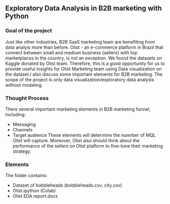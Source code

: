 Exploratory Data Analysis in B2B marketing with Python
----------------

### Goal of the project

Just like other industries, B2B SaaS marketing team are benefiting from data analyis more than before. Olist - an e-commerce platform in Brazil that connect between small and medium business (sellers) with top marketplaces in the country, is not an exception. 
We found the datasets on Kaggle donated by Olist team. Therefore, this is a good opportunity for us to provide useful insights for Olist Marketing team using Data visualization on the dataset.I also discuss some important elements for B2B marketing. 
The scope of the project is only data visualization/exploratory data analysis without modeling.

### Thought Process
There several important marketing elements in B2B marketing funnel, including:
- Messaging
- Channels
- Target audience
These elements will determine the numrber of MQL Olist will capture. Moreover, Olist also should think about the performance of the sellers on Olist platform to fine-tune their marketing strategy.

### Elements

The folder contains:
- Dataset of bobbleheads (bobbleheads.csv, city.csv)
- Olist.ipython (Colab)
- Olist EDA report.docx
